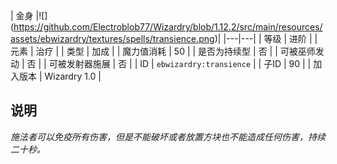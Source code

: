 | 金身 |![]
(https://github.com/Electroblob77/Wizardry/blob/1.12.2/src/main/resources/assets/ebwizardry/textures/spells/transience.png)|
|---|---|
| 等级 | 进阶 |
| 元素 | 治疗 |
| 类型 | 加成 |
| 魔力值消耗 | 50 |
| 是否为持续型 | 否 |
| 可被巫师发动 | 否 |
| 可被发射器施展 | 否 |
| ID | `ebwizardry:transience` |
| 子ID | 90 |
| 加入版本 | Wizardry 1.0 |
## 说明
_施法者可以免疫所有伤害，但是不能破坏或者放置方块也不能造成任何伤害，持续二十秒。_

